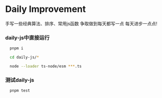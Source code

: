 # Daily Improvement

手写一些经典算法、排序、常用js函数
争取做到每天都写一点
每天进步一点点!


### daily-js中直接运行
```bash
  pnpm i

  cd daily-js/*

  node --loader ts-node/esm ***.ts
```

### 测试daily-js
``` bash
  pnpm test
```